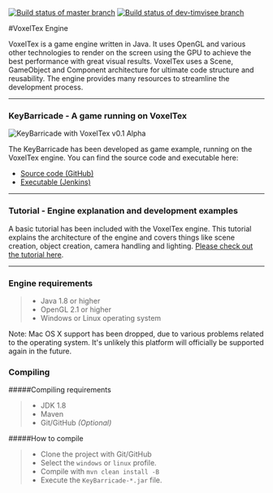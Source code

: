 [![Build status of master branch](https://circleci.com/gh/timvisee/VoxelTex-Engine/tree/master.svg?style=svg)](https://circleci.com/gh/timvisee/VoxelTex-Engine/tree/master)
[![Build status of dev-timvisee branch](https://circleci.com/gh/timvisee/VoxelTex-Engine/tree/dev-timvisee.svg?style=svg)](https://circleci.com/gh/timvisee/VoxelTex-Engine/tree/dev-timvisee)

#VoxelTex Engine

VoxelTex is a game engine written in Java.
It uses OpenGL and various other technologies to render on the screen using the GPU to achieve the best performance with great visual results.
VoxelTex uses a Scene, GameObject and Component architecture for ultimate code structure and reusability.
The engine provides many resources to streamline the development process.



---



### KeyBarricade - A game running on VoxelTex

![KeyBarricade with VoxelTex v0.1 Alpha](http://i.imgur.com/6A82f72.jpg)

The KeyBarricade has been developed as game example, running on the VoxelTex engine.
You can find the source code and executable here:

* [Source code (GitHub)](https://github.com/timvisee/KeyBarricade)
* [Executable (Jenkins)](http://ci.xephi.fr/job/KeyBarricade/)



---



### Tutorial - Engine explanation and development examples
A basic tutorial has been included with the VoxelTex engine.
This tutorial explains the architecture of the engine and covers things like scene creation, object creation, camera handling and lighting.
[Please check out the tutorial here](https://github.com/timvisee/VoxelTex-Engine/tree/master/src/main/java/com/timvisee/voxeltex/example/example1#voxeltex-engine---example-one).




---



### Engine requirements
>- Java 1.8 or higher
>- OpenGL 2.1 or higher
>- Windows or Linux operating system

Note: Mac OS X support has been dropped, due to various problems related to the operating system. It's unlikely this platform will officially be supported again in the future.

### Compiling

#####Compiling requirements
>- JDK 1.8
>- Maven
>- Git/GitHub _(Optional)_

#####How to compile
>- Clone the project with Git/GitHub
>- Select the `windows` or `linux` profile.
>- Compile with `mvn clean install -B`
>- Execute the `KeyBarricade-*.jar` file.